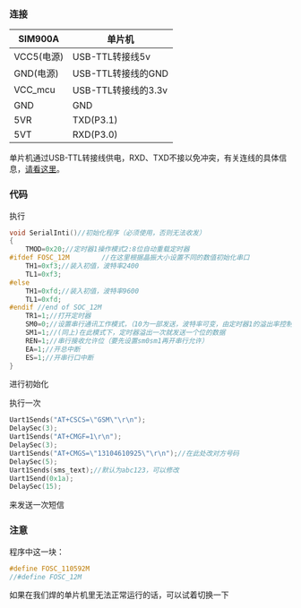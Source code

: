 ### 连接

| SIM900A    | 单片机              |
| ---------- | ------------------- |
| VCC5(电源) | USB-TTL转接线5v     |
| GND(电源)  | USB-TTL转接线的GND  |
| VCC_mcu    | USB-TTL转接线的3.3v |
| GND        | GND                 |
| 5VR        | TXD(P3.1)           |
| 5VT        | RXD(P3.0)           |

单片机通过USB-TTL转接线供电，RXD、TXD不接以免冲突，有关连线的具体信息，[请看这里](https://github.com/ptrtonull-workshop/CurriculumDesign/blob/master/%E6%A8%A1%E5%9D%97%E8%B5%84%E6%96%99/SIM900A/Sim900mini%20V3%20V4/12%EF%BC%8C%E8%B0%83%E8%AF%95%E6%95%99%E7%A8%8B%20%20%E5%BF%85%E7%9C%8B%E8%B5%84%E6%96%99/%7E%241%20SIM900Amini%20V3.7%20TTL%E6%8E%A5%E5%8F%A3%E7%94%B5%E5%B9%B3%E5%8F%98%E6%9B%B4.docx)。

### 代码

执行

```c
void SerialInti()//初始化程序（必须使用，否则无法收发）
{
	TMOD=0x20;//定时器1操作模式2:8位自动重载定时器
#ifdef FOSC_12M		   //在这里根据晶振大小设置不同的数值初始化串口
	TH1=0xf3;//装入初值，波特率2400
	TL1=0xf3;	
#else 	
	TH1=0xfd;//装入初值，波特率9600
	TL1=0xfd;
#endif //end of SOC_12M
	TR1=1;//打开定时器
	SM0=0;//设置串行通讯工作模式，（10为一部发送，波特率可变，由定时器1的溢出率控制）
	SM1=1;//(同上)在此模式下，定时器溢出一次就发送一个位的数据
	REN=1;//串行接收允许位（要先设置sm0sm1再开串行允许）
	EA=1;//开总中断
	ES=1;//开串行口中断	
}
```

进行初始化

执行一次

```c
Uart1Sends("AT+CSCS=\"GSM\"\r\n");
DelaySec(3);
Uart1Sends("AT+CMGF=1\r\n");
DelaySec(3);
Uart1Sends("AT+CMGS=\"13104610925\"\r\n");//在此处改对方号码
DelaySec(5);
Uart1Sends(sms_text);//默认为abc123，可以修改
Uart1Send(0x1a);
DelaySec(15);
```

来发送一次短信

### 注意

程序中这一块：

```c
#define FOSC_110592M
//#define FOSC_12M
```

如果在我们焊的单片机里无法正常运行的话，可以试着切换一下